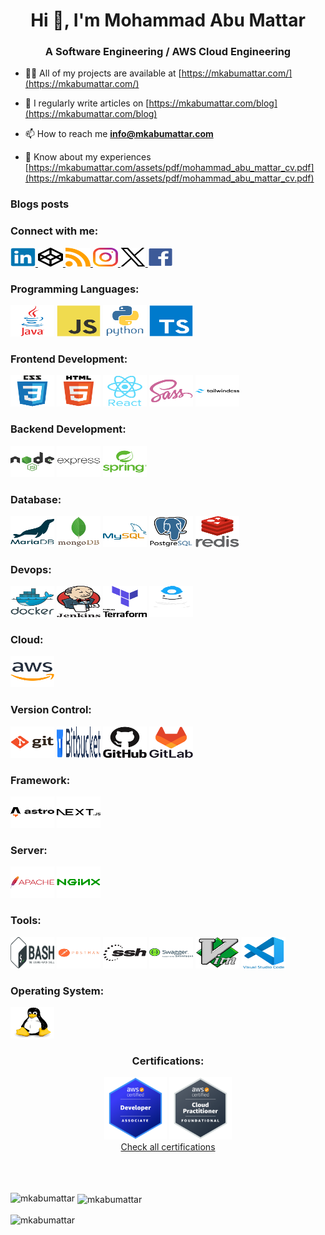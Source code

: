 <h1 align="center">Hi 👋, I'm Mohammad Abu Mattar</h1>
<h3 align="center">A Software Engineering / AWS Cloud Engineering</h3>

- 👨‍💻 All of my projects are available at [https://mkabumattar.com/](https://mkabumattar.com/)

- 📝 I regularly write articles on [https://mkabumattar.com/blog](https://mkabumattar.com/blog)

- 📫 How to reach me **info@mkabumattar.com**

- 📄 Know about my experiences [https://mkabumattar.com/assets/pdf/mohammad_abu_mattar_cv.pdf](https://mkabumattar.com/assets/pdf/mohammad_abu_mattar_cv.pdf)

### Blogs posts

<!-- BLOG-POST-LIST:START -->
<!-- BLOG-POST-LIST:END -->

<h3 align="left">Connect with me:</h3>

<div align="left">
  <a href="https://linkedin.com/in/mkabumattar" target="blank">
    <picture>
      <source media="(prefers-color-scheme: dark)" srcset="./assets/linkedin.svg">
      <img src="./assets/linkedin.svg" alt="mkabumattar" height="30" width="40" />
    </picture>
  </a>
  <a href="https://codepen.io/mkabumattar" target="blank">
    <picture>
      <source media="(prefers-color-scheme: dark)" srcset="./assets/codepen-dark.svg">
      <img src="./assets/codepen.svg" alt="mkabumattar" height="30" width="40" />
    </picture>
  </a>
  <a href="https://mkabumattar.com/rss.xml" target="blank">
    <picture>
      <source media="(prefers-color-scheme: dark)" srcset="./assets/rss.svg">
      <img src="./assets/rss.svg" alt="https://mkabumattar.com/rss.xml" height="30" width="40" />
    </picture>
  </a>
  <a href="https://instagram.com/mkabumattar" target="blank">
    <picture>
      <source media="(prefers-color-scheme: dark)" srcset="./assets/instagram.svg">
      <img src="./assets/instagram.svg" alt="mkabumattar" height="30" width="40" />
    </picture>
  </a>
  <a href="https://twitter.com/mkabumattar" target="blank">
    <picture>
      <source media="(prefers-color-scheme: dark)" srcset="./assets/twitter-dark.svg">
      <img src="./assets/twitter.svg" alt="mkabumattar" height="30" width="40" />
    </picture>
  </a>
  <a href="https://fb.com/mkabumattar" target="blank">
    <picture>
      <source media="(prefers-color-scheme: dark)" srcset="./assets/facebook.svg">
      <img src="./assets/facebook.svg" alt="mkabumattar" height="30" width="40" />
    </picture>
  </a>
</div>

<h3 align="left">Programming Languages:</h3>

<div align="left">
  <picture>
    <source media="(prefers-color-scheme: dark)" srcset="./assets/java.svg">
    <img src="./assets/java.svg" alt="java" width="70" height="50"/>
  </picture>
  <picture>
    <source media="(prefers-color-scheme: dark)" srcset="./assets/javascript.svg">
    <img src="./assets/javascript.svg" alt="javascript" width="70" height="50"/>
  </picture>
  <picture>
    <source media="(prefers-color-scheme: dark)" srcset="./assets/python.svg">
    <img src="./assets/python.svg" alt="python" width="70" height="50"/>
  </picture>
  <picture>
    <source media="(prefers-color-scheme: dark)" srcset="./assets/typescript.svg">
    <img src="./assets/typescript.svg" alt="typescript" width="70" height="50"/>
  </picture>
</div>

<h3 align="left">Frontend Development:</h3>

<div align="left">
  <picture>
    <source media="(prefers-color-scheme: dark)" srcset="./assets/css3-dark.svg">
    <img src="./assets/css3.svg" alt="css3" width="70" height="50"/>
  </picture>
  <picture>
    <source media="(prefers-color-scheme: dark)" srcset="./assets/html5-dark.svg">
    <img src="./assets/html5.svg" alt="html5" width="70" height="50"/>
  </picture>
  <picture>
    <source media="(prefers-color-scheme: dark)" srcset="./assets/react.svg">
    <img src="./assets/react.svg" alt="react" width="70" height="50"/>
  </picture>
  <picture>
    <source media="(prefers-color-scheme: dark)" srcset="./assets/sass.svg">
    <img src="./assets/sass.svg" alt="sass" width="70" height="50"/>
  </picture>
  <picture>
    <source media="(prefers-color-scheme: dark)" srcset="./assets/tailwindcss-dark.svg">
    <img src="./assets/tailwindcss.svg" alt="tailwindcss" width="70" height="50"/>
  </picture>
</div>

<h3 align="left">Backend Development:</h3>

<div align="left">
  <picture>
    <source media="(prefers-color-scheme: dark)" srcset="./assets/nodejs-dark.svg">
    <img src="./assets/nodejs.svg" alt="nodejs" width="70" height="50"/>
  </picture>
  <picture>
    <source media="(prefers-color-scheme: dark)" srcset="./assets/express-dark.svg">
    <img src="./assets/express.svg" alt="express" width="70" height="50"/>
  </picture>
  <picture>
    <source media="(prefers-color-scheme: dark)" srcset="./assets/spring.svg">
    <img src="./assets/spring.svg" alt="spring" width="70" height="50"/>
  </picture>
</div>

<h3 align="left">Database:</h3>

<div align="left">
  <img src="./assets/mariadb.svg" alt="mariadb" width="70" height="50"/>
  <img src="./assets/mongodb.svg" alt="mongodb" width="70" height="50"/>
  <img src="./assets/mysql.svg" alt="mysql" width="70" height="50"/>
  <img src="./assets/postgresql.svg" alt="postgresql" width="70" height="50"/>
  <img src="./assets/redis.svg" alt="redis" width="70" height="50"/>
</div>

<h3 align="left">Devops:</h3>

<div align="left">
  <img src="./assets/docker.svg" alt="docker" width="70" height="50"/>
  <img src="./assets/jenkins.svg" alt="jenkins" width="70" height="50"/>
  <img src="./assets/terraform.svg" alt="terraform" width="70" height="50"/>
  <img src="./assets/terragrunt.svg" alt="terragrunt" width="70" height="50"/>
</div>

<h3 align="left">Cloud:</h3>

<div align="left">
  <img src="./assets/aws.svg" alt="aws" width="70" height="50"/>
</div>

<h3 align="left">Version Control:</h3>

<div align="left">
  <img src="./assets/git.svg" alt="git" width="70" height="50"/>
  <img src="./assets/bitbucket.svg" alt="bitbucket" width="70" height="50"/>
  <img src="./assets/github.svg" alt="github" width="70" height="50"/>
  <img src="./assets/gitlab.svg" alt="gitlab" width="70" height="50"/>
</div>

<h3 align="left">Framework:</h3>

<div align="left">
  <img src="./assets/astro.svg" alt="nextjs" width="70" height="50"/>
  <img src="./assets/nextjs.svg" alt="nextjs" width="70" height="50"/>
</div>

<h3 align="left">Server:</h3>

<div align="left">
  <img src="./assets/apache.svg" alt="apache" width="70" height="50"/>
  <img src="./assets/nginx.svg" alt="nginx" width="70" height="50"/>
</div>

<h3 align="left">Tools:</h3>

<div align="left">
  <img src="./assets/bash.svg" alt="bash" width="70" height="50"/>
  <img src="./assets/postman.svg" alt="bash" width="70" height="50"/>
  <img src="./assets/ssh.svg" alt="bash" width="70" height="50"/>
  <img src="./assets/swagger.svg" alt="bash" width="70" height="50"/>
  <img src="./assets/vim.svg" alt="bash" width="70" height="50"/>
  <img src="./assets/vscode.svg" alt="bash" width="70" height="50"/>
</div>

<h3 align="left">Operating System:</h3>

<div align="left">
  <img src="./assets/linux.svg" alt="linux" width="70" height="50"/>
</div>

<div align="center">
  <h3>Certifications:</h3>

  <img src="./assets/aws-certified-developer-associate.png" width="100" height="100"/>
  <img src="./assets/aws-certified-cloud-practitioner.png" width="100" height="100"/>

</div>

<div align="center">
  <a href="https://www.credly.com/users/mkabumattar/badges" target="_blank">
    Check all certifications
  </a>
</div>

<br />
<br />
<br />

<p><img align="left" src="https://github-readme-stats.vercel.app/api/top-langs?username=mkabumattar&show_icons=true&locale=en&layout=compact" alt="mkabumattar" /></p>

<p>&nbsp;<img align="center" src="https://github-readme-stats.vercel.app/api?username=mkabumattar&show_icons=true&locale=en" alt="mkabumattar" /></p>

<p><img align="center" src="https://github-readme-streak-stats.herokuapp.com/?user=mkabumattar&" alt="mkabumattar" /></p>
